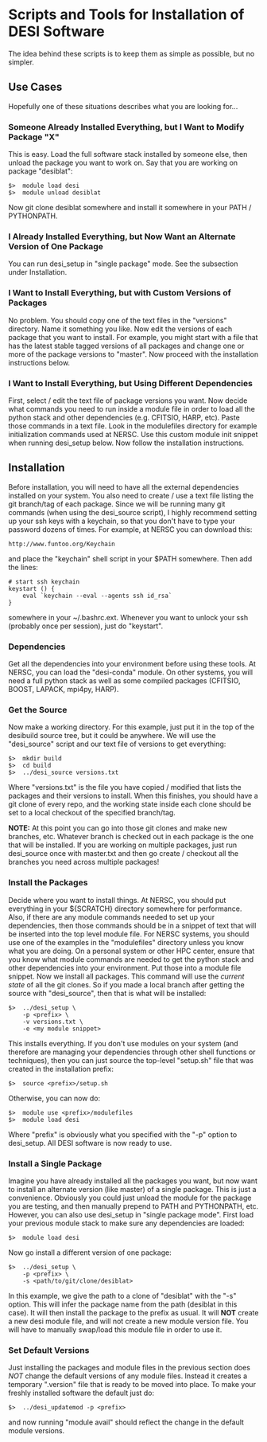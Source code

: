 # Scripts and Tools for Installation of DESI Software

The idea behind these scripts is to keep them as simple as possible, but
no simpler.

## Use Cases

Hopefully one of these situations describes what you are looking for...

### Someone Already Installed Everything, but I Want to Modify Package "X"

This is easy.  Load the full software stack installed by someone else, then
unload the package you want to work on.  Say that you are working on package
"desiblat":

    $>  module load desi
    $>  module unload desiblat

Now git clone desiblat somewhere and install it somewhere in your PATH / 
PYTHONPATH.

### I Already Installed Everything, but Now Want an Alternate Version of One Package

You can run desi_setup in "single package" mode.  See the subsection under
Installation.

### I Want to Install Everything, but with Custom Versions of Packages

No problem.  You should copy one of the text files in the "versions"
directory.  Name it something you like.  Now edit the versions of each package
that you want to install.  For example, you might start with a file that
has the latest stable tagged versions of all packages and change one or
more of the package versions to "master".  Now proceed with the installation
instructions below.

### I Want to Install Everything, but Using Different Dependencies

First, select / edit the text file of package versions you want.  Now decide
what commands you need to run inside a module file in order to load all the
python stack and other dependencies (e.g. CFITSIO, HARP, etc).  Paste those
commands in a text file.  Look in the modulefiles directory for example 
initialization commands used at NERSC.  Use this custom module init snippet
when running desi_setup below.  Now follow the installation instructions.


## Installation

Before installation, you will need to have all the external dependencies
installed on your system.  You also need to create / use a text file listing
the git branch/tag of each package.  Since we will be running many git
commands (when using the desi_source script), I highly recommend setting
up your ssh keys with a keychain, so that you don't have to type your
password dozens of times.  For example, at NERSC you can download this:

    http://www.funtoo.org/Keychain

and place the "keychain" shell script in your $PATH somewhere.  Then add
the lines:

    # start ssh keychain
    keystart () {
        eval `keychain --eval --agents ssh id_rsa`
    }

somewhere in your ~/.bashrc.ext.  Whenever you want to unlock your ssh
(probably once per session), just do "keystart".


### Dependencies

Get all the dependencies into your environment before using these tools.
At NERSC, you can load the "desi-conda" module.  On other systems, you 
will need a full python stack as well as some compiled packages (CFITSIO,
BOOST, LAPACK, mpi4py, HARP).

### Get the Source

Now make a working directory.  For this example, just put it in the top
of the desibuild source tree, but it could be anywhere.  We will use the
"desi_source" script and our text file of versions to get everything:

    $>  mkdir build
    $>  cd build
    $>  ../desi_source versions.txt

Where "versions.txt" is the file you have copied / modified that lists the
packages and their versions to install.  When this finishes, you should
have a git clone of every repo, and the working state inside each clone 
should be set to a local checkout of the specified branch/tag.

**NOTE:**  At this point you can go into those git clones and make new
branches, etc.  Whatever branch is checked out in each package is the one
that will be installed.  If you are working on multiple packages, just run
desi_source once with master.txt and then go create / checkout all the branches
you need across multiple packages!

### Install the Packages

Decide where you want to install things.  At NERSC, you should put everything
in your ${SCRATCH} directory somewhere for performance.  Also, if there are
any module commands needed to set up your dependencies, then those commands
should be in a snippet of text that will be inserted into the top level module
file.  For NERSC systems, you should use one of the examples in the 
"modulefiles" directory unless you know what you are doing.  On a personal 
system or other HPC center, ensure that you know what module commands are 
needed to get the python stack and other dependencies into your environment.
Put those into a module file snippet.  Now we install all packages.  This 
command will use the *current state* of all the git clones.  So if you made 
a local branch after getting the source with "desi_source", then that is 
what will be installed:

    $>  ../desi_setup \
        -p <prefix> \
        -v versions.txt \
        -e <my module snippet>

This installs everything.  If you don't use modules on your system (and 
therefore are managing your dependencies through other shell functions or
techniques), then you can just source the top-level "setup.sh" file that was
created in the installation prefix:

    $>  source <prefix>/setup.sh

Otherwise, you can now do:

    $>  module use <prefix>/modulefiles
    $>  module load desi

Where "prefix" is obviously what you specified with the "-p" option to 
desi_setup.  All DESI software is now ready to use.

### Install a Single Package

Imagine you have already installed all the packages you want, but now want 
to install an alternate version (like master) of a single package.  This is 
just a convenience.  Obviously you could just unload the module for the package 
you are testing, and then manually prepend to PATH and PYTHONPATH, etc.  
However, you can also use desi_setup in "single package mode".  First load 
your previous module stack to make sure any dependencies are loaded:

    $>  module load desi

Now go install a different version of one package:

    $>  ../desi_setup \
        -p <prefix> \
        -s <path/to/git/clone/desiblat>

In this example, we give the path to a clone of "desiblat" with the "-s" 
option.  This will infer the package name from the path (desiblat in this 
case).  It will then install the package to the prefix as usual.  It will 
**NOT** create a new desi module file, and will not create a new module 
version file.  You will have to manually swap/load this module file in order 
to use it.

### Set Default Versions

Just installing the packages and module files in the previous section does
*NOT* change the default versions of any module files.  Instead it creates
a temporary ".version" file that is ready to be moved into place.  To make
your freshly installed software the default just do:

    $>  ../desi_updatemod -p <prefix>

and now running "module avail" should reflect the change in the default
module versions.

